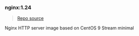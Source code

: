 ### nginx:1.24
> [Repo source](https://github.com/krestomatio/container_builder/tree/master/nginx/nginx124)

Nginx HTTP server image based on CentOS 9 Stream minimal
